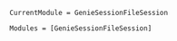 ```@meta
CurrentModule = GenieSessionFileSession
```

```@autodocs
Modules = [GenieSessionFileSession]
```